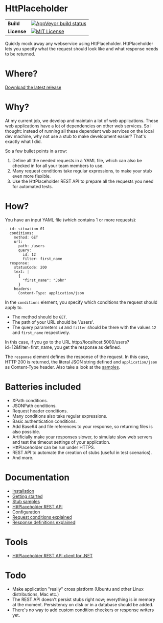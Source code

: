 # HttPlaceholder

| | |
| --- | --- |
| **Build** | [![AppVeyor build status](https://ci.appveyor.com/api/projects/status/pq6hojs9bqbmjjy5?svg=true)](https://ci.appveyor.com/project/dukeofharen/httplaceholder) |
| **License** | [![MIT License](https://img.shields.io/:license-mit-green.svg)](https://opensource.org/licenses/MIT) |

Quickly mock away any webservice using HttPlaceholder. HttPlaceholder lets you specify what the request should look like and what response needs to be returned.

# Where?
[Download the latest release](https://github.com/dukeofharen/httplaceholder/releases/latest)

# Why?
At my current job, we develop and maintain a lot of web applications. These web applications have a lot of dependencies on other web services. So I thought: instead of running all these dependent web services on the local dev machine, why not use a stub to make development easier? That's exactly what I did.

So a few bullet points in a row:
1. Define all the needed requests in a YAML file, which can also be checked in for all your team members to use.
1. Many request conditions take regular expressions, to make your stub even more flexible.
1. Use the HttPlaceholder REST API to prepare all the requests you need for automated tests.

# How?
You have an input YAML file (which contains 1 or more requests):

```
- id: situation-01
  conditions:
    method: GET
    url:
      path: /users
      query:
        id: 12
        filter: first_name
  response:
    statusCode: 200
    text: |
      {
        "first_name": "John"
      }
    headers:
      Content-Type: application/json
```

In the `conditions` element, you specify which conditions the request should apply to.
- The method should be `GET`.
- The path of your URL should be '/users'.
- The query parameters `id` and `filter` should be there with the values `12` and `first_name` respectively.

In this case, if you go to the URL http://localhost:5000/users?id=12&filter=first_name, you get the response as defined.

The `response` element defines the response of the request. In this case, HTTP 200 is returned, the literal JSON string defined and `application/json` as Content-Type header. Also take a look at the [samples](docs/SAMPLES.md).

# Batteries included
- XPath conditions.
- JSONPath conditions.
- Request header conditions.
- Many conditions also take regular expressions.
- Basic authentication conditions.
- Add Base64 and file references to your response, so returning files is also possible.
- Artificially make your responses slower, to simulate slow web servers and test the timeout settings of your application.
- HttPlaceholder can be run under HTTPS.
- REST API to automate the creation of stubs (useful in test scenarios).
- And more.

# Documentation
* [Installation](docs/INSTALL.md)
* [Getting started](docs/GETTING-STARTED.md)
* [Stub samples](docs/SAMPLES.md)
* [HttPlaceholder REST API](docs/API.md)
* [Configuration](docs/CONFIG.md)
* [Request conditions explained](docs/CONDITIONS.md)
* [Response definitions explained](docs/RESPONSE.md)

# Tools
* [HttPlaceholder REST API client for .NET](https://github.com/dukeofharen/httplaceholder_net)

# Todo
- Make application "really" cross platform (Ubuntu and other Linux distributions, Mac etc.)
- The REST API doesn't persist stubs right now; everything is in memory at the moment. Persistency on disk or in a database should be added.
- There's no way to add custom condition checkers or response writers yet.